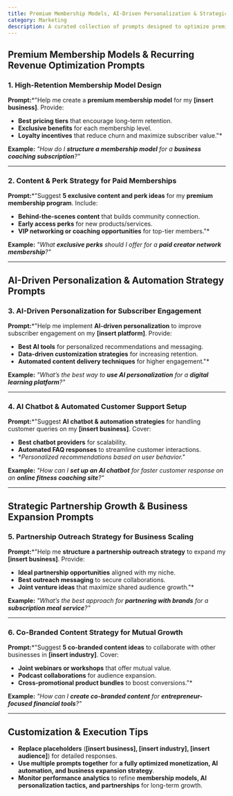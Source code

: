 ```yaml
---
title: Premium Membership Models, AI-Driven Personalization & Strategic Partnership Growth  
category: Marketing
description: A curated collection of prompts designed to optimize premium membership models, leverage AI-driven personalization, and scale strategic business partnerships.
---
```

## **Premium Membership Models & Recurring Revenue Optimization Prompts**

### **1. High-Retention Membership Model Design**

**Prompt:***"Help me create a **premium membership model** for my **[insert business]**. Provide:

- **Best pricing tiers** that encourage long-term retention.
- **Exclusive benefits** for each membership level.
- **Loyalty incentives** that reduce churn and maximize subscriber value."*

**Example:**
*"How do I **structure a membership model** for a **business coaching subscription**?"*

---

### **2. Content & Perk Strategy for Paid Memberships**

**Prompt:***"Suggest **5 exclusive content and perk ideas** for my **premium membership program**. Include:

- **Behind-the-scenes content** that builds community connection.
- **Early access perks** for new products/services.
- **VIP networking or coaching opportunities** for top-tier members."*

**Example:**
*"What **exclusive perks** should I offer for a **paid creator network membership**?"*

---

## **AI-Driven Personalization & Automation Strategy Prompts**

### **3. AI-Driven Personalization for Subscriber Engagement**

**Prompt:***"Help me implement **AI-driven personalization** to improve subscriber engagement on my **[insert platform]**. Provide:

- **Best AI tools** for personalized recommendations and messaging.
- **Data-driven customization strategies** for increasing retention.
- **Automated content delivery techniques** for higher engagement."*

**Example:**
*"What’s the best way to **use AI personalization** for a **digital learning platform**?"*

---

### **4. AI Chatbot & Automated Customer Support Setup**

**Prompt:***"Suggest **AI chatbot & automation strategies** for handling customer queries on my **[insert business]**. Cover:

- **Best chatbot providers** for scalability.
- **Automated FAQ responses** to streamline customer interactions.
- **Personalized recommendations based on user behavior."*

**Example:**
*"How can I **set up an AI chatbot** for faster customer response on an **online fitness coaching site**?"*

---

## **Strategic Partnership Growth & Business Expansion Prompts**

### **5. Partnership Outreach Strategy for Business Scaling**

**Prompt:***"Help me **structure a partnership outreach strategy** to expand my **[insert business]**. Provide:

- **Ideal partnership opportunities** aligned with my niche.
- **Best outreach messaging** to secure collaborations.
- **Joint venture ideas** that maximize shared audience growth."*

**Example:**
*"What’s the best approach for **partnering with brands** for a **subscription meal service**?"*

---

### **6. Co-Branded Content Strategy for Mutual Growth**

**Prompt:***"Suggest **5 co-branded content ideas** to collaborate with other businesses in **[insert industry]**. Cover:

- **Joint webinars or workshops** that offer mutual value.
- **Podcast collaborations** for audience expansion.
- **Cross-promotional product bundles** to boost conversions."*

**Example:**
*"How can I **create co-branded content** for **entrepreneur-focused financial tools**?"*

---

## **Customization & Execution Tips**

- **Replace placeholders** (**[insert business], [insert industry], [insert audience]**) for detailed responses.
- **Use multiple prompts together** for **a fully optimized monetization, AI automation, and business expansion strategy**.
- **Monitor performance analytics** to refine **membership models, AI personalization tactics, and partnerships** for long-term growth.
